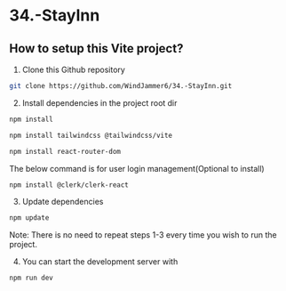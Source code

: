# 34.-StayInn

## How to setup this Vite project?
1. Clone this Github repository
```bash
git clone https://github.com/WindJammer6/34.-StayInn.git
```

2. Install dependencies in the project root dir
```bash
npm install
```
```bash
npm install tailwindcss @tailwindcss/vite
```

```bash
npm install react-router-dom
```

The below command is for user login management(Optional to install)
```bash
npm install @clerk/clerk-react
```

3. Update dependencies
```bash
npm update
```

Note: There is no need to repeat steps 1-3 every time you wish to run the project. 

4. You can start the development server with
```bash
npm run dev
```
